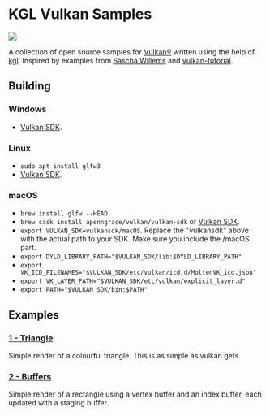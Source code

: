 # KGL Vulkan Samples

[![](https://github.com/Dominaezzz/kgl-vulkan-samples/workflows/Build/badge.svg)](https://github.com/Dominaezzz/kgl-vulkan-samples/actions)

A collection of open source samples for [Vulkan®](https://www.khronos.org/vulkan/) written using the help of [kgl](https://github.com/Dominaezzz/kgl).
Inspired by examples from [Sascha Willems](https://github.com/SaschaWillems/Vulkan) and [vulkan-tutorial](https://vulkan-tutorial.com/).

## Building
### Windows
- [Vulkan SDK](https://vulkan.lunarg.com/sdk/home).
### Linux
- `sudo apt install glfw3`
- [Vulkan SDK](https://vulkan.lunarg.com/sdk/home).
### macOS
- `brew install glfw --HEAD`
- `brew cask install apenngrace/vulkan/vulkan-sdk` or [Vulkan SDK](https://vulkan.lunarg.com/sdk/home).
- `export VULKAN_SDK=vulkansdk/macOS`. Replace the "vulkansdk" above with the actual path to your SDK. Make sure you include the /macOS part.
- `export DYLD_LIBRARY_PATH="$VULKAN_SDK/lib:$DYLD_LIBRARY_PATH"`
- `export VK_ICD_FILENAMES="$VULKAN_SDK/etc/vulkan/icd.d/MoltenVK_icd.json"`
- `export VK_LAYER_PATH="$VULKAN_SDK/etc/vulkan/explicit_layer.d"`
- `export PATH="$VULKAN_SDK/bin:$PATH"`

## Examples

### [1 - Triangle](triangle/src/main/kotlin/Main.kt)
Simple render of a colourful triangle. This is as simple as vulkan gets.

### [2 - Buffers](buffers/src/main/kotlin/Main.kt)
Simple render of a rectangle using a vertex buffer and an index buffer, each updated with a staging buffer.
